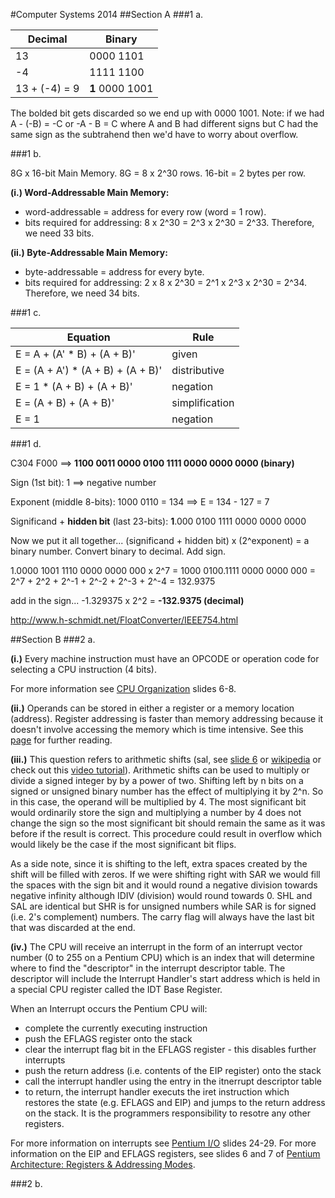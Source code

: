 #Computer Systems 2014
##Section A
###1 a.

Decimal       | Binary
--------------|-------
13            | 0000 1101
-4            | 1111 1100
13 + (-4) = 9 | **1** 0000 1001

The bolded bit gets discarded so we end up with 0000 1001.  Note: if we had A - (-B) = -C or -A - B = C where A and B had different signs but C had the same sign as the subtrahend then we'd have to worry about overflow.

###1 b.

8G x 16-bit Main Memory. 8G = 8 x 2^30 rows.  16-bit = 2 bytes per row.

**(i.) Word-Addressable Main Memory:**
* word-addressable = address for every row (word = 1 row).
* bits required for addressing: 8 x 2^30 = 2^3 x 2^30 = 2^33. Therefore, we need 33 bits. 

**(ii.) Byte-Addressable Main Memory:**
* byte-addressable = address for every byte.
* bits required for addressing: 2 x 8 x 2^30 = 2^1 x 2^3 x 2^30 = 2^34. Therefore, we need 34 bits. 

###1 c.

Equation | Rule
------------ | -------------
E = A + (A' \* B) + (A + B)' | given
E = (A + A') \* (A + B) + (A + B)' | distributive
E = 1 \* (A + B) + (A + B)' | negation
E = (A + B) + (A + B)' | simplification
E = 1 | negation

###1 d.

C304 F000 ==> **1100 0011 0000 0100 1111 0000 0000 0000 (binary)**

Sign (1st bit): 1 ==> negative number

Exponent (middle 8-bits): 1000 0110 = 134 ==> E = 134 - 127 = 7

Significand + **hidden bit** (last 23-bits): **1**.000 0100 1111 0000 0000 0000

Now we put it all together... (significand + hidden bit) x (2^exponent) = a binary number.  Convert binary to decimal.  Add sign.

1.0000 1001 1110 0000 0000 000 x 2^7 = 1000 0100.1111 0000 0000 000 = 2^7 + 2^2 + 2^-1 + 2^-2 + 2^-3 + 2^-4 = 132.9375

add in the sign... -1.329375 x 2^2 = **-132.9375 (decimal)**

http://www.h-schmidt.net/FloatConverter/IEEE754.html

##Section B
###2 a.

**(i.)** Every machine instruction must have an OPCODE or operation code for selecting a CPU instruction (4 bits).

For more information see [CPU Organization](http://www.commsp.ee.ic.ac.uk/~kkleung/Computer_Systems_2015/3_Slides_CPUOrganisation.ppt) slides 6-8.

**(ii.)** Operands can be stored in either a register or a memory location (address).  Register addressing is faster than memory addressing because it doesn't involve accessing the memory which is time intensive.  See this [page](http://www.tutorialspoint.com/assembly_programming/assembly_addressing_modes.htm) for further reading.

**(iii.)** This question refers to arithmetic shifts (sal, see [slide 6](http://www.commsp.ee.ic.ac.uk/~kkleung/Computer_Systems_2015/6_Pentium3.ppt) or [wikipedia](https://en.wikipedia.org/wiki/Arithmetic_shift) or check out this [video tutorial](https://www.youtube.com/watch?v=_Z3yz0k9dmQ&nohtml5=False)).  Arithmetic shifts can be used to multiply or divide a signed integer by by a power of two.  Shifting left by n bits on a signed or unsigned binary number has the effect of multiplying it by 2^n.  So in this case, the operand will be multiplied by 4.  The most significant bit would ordinarily store the sign and multiplying a number by 4 does not change the sign so the most significant bit should remain the same as it was before if the result is correct.  This procedure could result in overflow which would likely be the case if the most significant bit flips.

As a side note, since it is shifting to the left, extra spaces created by the shift will be filled with zeros.  If we were shifting right with SAR we would fill the spaces with the sign bit and it would round a negative division towards negative infinity although IDIV (division) would round towards 0.  SHL and SAL are identical but SHR is for unsigned numbers while SAR is for signed (i.e. 2's complement) numbers. The carry flag will always have the last bit that was discarded at the end.

**(iv.)**  The CPU will receive an interrupt in the form of an interrupt vector number (0 to 255 on a Pentium CPU) which is an index that will determine where to find the "descriptor" in the interrupt descriptor table.  The descriptor will include the Interrupt Handler's start address which is held in a special CPU register called the IDT Base Register.

When an Interrupt occurs the Pentium CPU will:

* complete the currently executing instruction
* push the EFLAGS register onto the stack
* clear the interrupt flag bit in the EFLAGS register - this disables further interrupts
* push the return address (i.e. contents of the EIP register) onto the stack
* call the interrupt handler using the entry in the itnerrupt descriptor table
* to return, the interrupt handler executs the iret instruction which restores the state (e.g. EFLAGS and EIP) and jumps to the return address on the stack.  It is the programmers responsibility to resotre any other registers.

For more information on interrupts see [Pentium I/O](http://www.commsp.ee.ic.ac.uk/~kkleung/Computer_Systems_2015/8_Slides_IO.PPT) slides 24-29. For more information on the EIP and EFLAGS registers, see slides 6 and 7 of [Pentium Architecture: Registers & Addressing Modes](http://www.commsp.ee.ic.ac.uk/~kkleung/Computer_Systems_2015/5_Pentium1-2.ppt).

###2 b.


